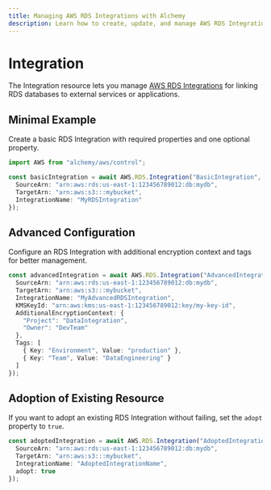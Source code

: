 ```yaml
---
title: Managing AWS RDS Integrations with Alchemy
description: Learn how to create, update, and manage AWS RDS Integrations using Alchemy Cloud Control.
---
```


# Integration

The Integration resource lets you manage [AWS RDS Integrations](https://docs.aws.amazon.com/rds/latest/userguide/) for linking RDS databases to external services or applications.

## Minimal Example

Create a basic RDS Integration with required properties and one optional property.

```ts
import AWS from "alchemy/aws/control";

const basicIntegration = await AWS.RDS.Integration("BasicIntegration", {
  SourceArn: "arn:aws:rds:us-east-1:123456789012:db:mydb",
  TargetArn: "arn:aws:s3:::mybucket",
  IntegrationName: "MyRDSIntegration"
});
```

## Advanced Configuration

Configure an RDS Integration with additional encryption context and tags for better management.

```ts
const advancedIntegration = await AWS.RDS.Integration("AdvancedIntegration", {
  SourceArn: "arn:aws:rds:us-east-1:123456789012:db:mydb",
  TargetArn: "arn:aws:s3:::mybucket",
  IntegrationName: "MyAdvancedRDSIntegration",
  KMSKeyId: "arn:aws:kms:us-east-1:123456789012:key/my-key-id",
  AdditionalEncryptionContext: {
    "Project": "DataIntegration",
    "Owner": "DevTeam"
  },
  Tags: [
    { Key: "Environment", Value: "production" },
    { Key: "Team", Value: "DataEngineering" }
  ]
});
```

## Adoption of Existing Resource

If you want to adopt an existing RDS Integration without failing, set the `adopt` property to `true`.

```ts
const adoptedIntegration = await AWS.RDS.Integration("AdoptedIntegration", {
  SourceArn: "arn:aws:rds:us-east-1:123456789012:db:mydb",
  TargetArn: "arn:aws:s3:::mybucket",
  IntegrationName: "AdoptedIntegrationName",
  adopt: true
});
```